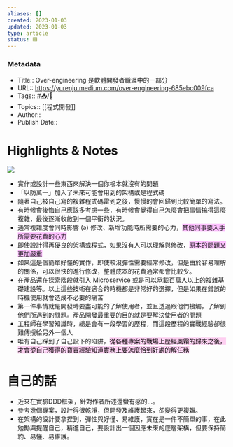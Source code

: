 ```yaml
---
aliases: []
created: 2023-01-03
updated: 2023-01-03
type: article
status: 🟩
---
```

### Metadata
- Title:: Over-engineering 是軟體開發者職涯中的一部分
- URL::  https://yurenju.medium.com/over-engineering-685ebc009fca
- Tags:: #📥️/📰️ 
- Topics:: [[程式開發]]
- Author:: 
- Publish Date:: 

# Highlights & Notes

![](https://miro.medium.com/max/1200/1*ypL_JMDWNyDlIUfLPdURGw.png)

- 實作或設計一些東西來解決一個你根本就沒有的問題
- 「以防萬一」加入了未來可能會用到的架構或是程式碼
- 隨著自己被自己寫的複雜程式碼雷到之後，慢慢的會回歸到比較簡單的寫法。
- 有時候會後悔自己應該多考慮一些，有時候會覺得自己怎麼會把事情搞得這麼複雜，最後逐漸收斂到一個平衡的狀況。
- 通常複雜度會同時影響 (a) 修改、新增功能時所需要的心力，<span style="background:#fdbfff">其他同事要入手所需要花費的心力</span>
- 即使設計得再優良的架構或程式，如果沒有人可以理解與修改，<span style="background:#fdbfff">原本的問題又更加嚴重</span>
- 如果這是個簡單好懂的實作，即使較沒彈性需要經常修改，但是由於容易理解的關係，可以很快的進行修改，整體成本的花費通常都會比較少。
- 在產品還在探索階段就引入 Microservice 或是可以承載百萬人以上的複雜基礎建設等。以上這些技術在適合的時機都是非常好的選擇，但是如果在錯誤的時機使用就會造成不必要的痛苦
- 第一件事情就是開發時要盡可能的了解使用者，並且透過跟他們接觸，了解到他們所遇到的問題。產品開發最重要的目的就是要解決使用者的問題
- 工程師在學習知識時，總是會有一段學習的歷程，而這段歷程的實戰經驗卻很難傳授給另外一個人
- 唯有自己踩到了自己設下的陷阱，<mark style="background: #FFB8EBA6;">從各種專案的戰場上歷經風霜的歸來之後，才會從自己獲得的寶貴經驗知道實務上要怎麼恰到好處的解任務</mark>

# 自己的話
- 近來在實驗DDD框架，針對作者所述還蠻有感的...。
- 參考幾個專案，設計得很乾淨，但開發及維護起來，卻變得更複雜。
- 在架構的設計要拿捏到，彈性與好懂、易維護，實在是一件不簡單的事，在此勉勵與提醒自己，精進自己，要設計出一個因應未來的底層架構，但要保持簡約、易懂、易維護。